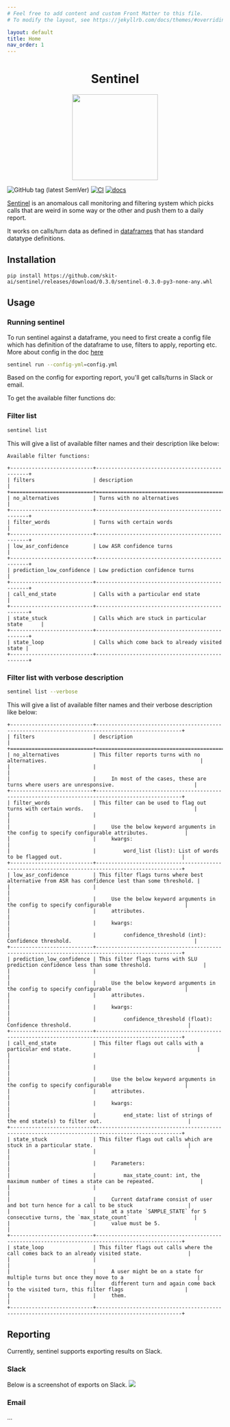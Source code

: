 ```yaml
---
# Feel free to add content and custom Front Matter to this file.
# To modify the layout, see https://jekyllrb.com/docs/themes/#overriding-theme-defaults

layout: default
title: Home
nav_order: 1
---
```


<h1 align="center">Sentinel</h1>

<p align="center"><img src="https://i.imgur.com/nYjpNQs.png" width="200px"/></p>

![GitHub tag (latest SemVer)](https://img.shields.io/github/v/tag/skit-ai/sentinel?style=flat-square)
[![CI](https://github.com/skit-ai/sentinel/actions/workflows/test.yml/badge.svg?branch=master)](https://github.com/skit-ai/sentinel/actions/workflows/test.yml)
[![docs](https://github.com/skit-ai/sentinel/actions/workflows/docs.yml/badge.svg?branch=master)](https://github.com/skit-ai/sentinel/actions/workflows/docs.yml)

[Sentinel][sentinel] is an anomalous call monitoring and filtering system which picks calls
that are weird in some way or the other and push them to a daily report.

It works on calls/turn data as defined in [dataframes](https://github.com/skit-ai/dataframes) that has standard datatype
definitions.

## Installation

```
pip install https://github.com/skit-ai/sentinel/releases/download/0.3.0/sentinel-0.3.0-py3-none-any.whl
```

## Usage

### Running sentinel

To run sentinel against a dataframe, you need to first create a config file
which has definition of the dataframe to use, filters to apply, reporting etc.
More about config in the doc [here](./config-spec.html)

```bash
sentinel run --config-yml=config.yml
```

Based on the config for exporting report, you'll get calls/turns in Slack or email.

To get the available filter functions do:

### Filter list

```bash
sentinel list
```

This will give a list of available filter names and their description like below:

```
Available filter functions:

+---------------------------+------------------------------------------------+
| filters                   | description                                    |
+===========================+================================================+
| no_alternatives           | Turns with no alternatives                     |
+---------------------------+------------------------------------------------+
| filter_words              | Turns with certain words                       |
+---------------------------+------------------------------------------------+
| low_asr_confidence        | Low ASR confidence turns                       |
+---------------------------+------------------------------------------------+
| prediction_low_confidence | Low prediction confidence turns                |
+---------------------------+------------------------------------------------+
| call_end_state            | Calls with a particular end state              |
+---------------------------+------------------------------------------------+
| state_stuck               | Calls which are stuck in particular state      |
+---------------------------+------------------------------------------------+
| state_loop                | Calls which come back to already visited state |
+---------------------------+------------------------------------------------+
```

### Filter list with verbose description

```bash
sentinel list --verbose
```

This will give a list of available filter names and their verbose description like below:

```
+---------------------------+--------------------------------------------------------------------------------------------------+
| filters                   | description                                                                                      |
+===========================+==================================================================================================+
| no_alternatives           | This filter reports turns with no alternatives.                                                  |
|                           |                                                                                                  |
|                           |     In most of the cases, these are turns where users are unresponsive.                          |
+---------------------------+--------------------------------------------------------------------------------------------------+
| filter_words              | This filter can be used to flag out turns with certain words.                                    |
|                           |                                                                                                  |
|                           |     Use the below keyword arguments in the config to specify configurable attributes.            |
|                           |     kwargs:                                                                                      |
|                           |         word_list (list): List of words to be flagged out.                                       |
+---------------------------+--------------------------------------------------------------------------------------------------+
| low_asr_confidence        | This filter flags turns where best alternative from ASR has confidence lest than some threshold. |
|                           |                                                                                                  |
|                           |     Use the below keyword arguments in the config to specify configurable                        |
|                           |     attributes.                                                                                  |
|                           |     kwargs:                                                                                      |
|                           |         confidence_threshold (int): Confidence threshold.                                        |
+---------------------------+--------------------------------------------------------------------------------------------------+
| prediction_low_confidence | This filter flags turns with SLU prediction confidence less than some threshold.                 |
|                           |                                                                                                  |
|                           |     Use the below keyword arguments in the config to specify configurable                        |
|                           |     attributes.                                                                                  |
|                           |     kwargs:                                                                                      |
|                           |         confidence_threshold (float): Confidence threshold.                                      |
+---------------------------+--------------------------------------------------------------------------------------------------+
| call_end_state            | This filter flags out calls with a particular end state.                                         |
|                           |                                                                                                  |
|                           |                                                                                                  |
|                           |     Use the below keyword arguments in the config to specify configurable                        |
|                           |     attributes.                                                                                  |
|                           |     kwargs:                                                                                      |
|                           |         end_state: list of strings of the end state(s) to filter out.                            |
+---------------------------+--------------------------------------------------------------------------------------------------+
| state_stuck               | This filter flags out calls which are stuck in a particular state.                               |
|                           |                                                                                                  |
|                           |     Parameters:                                                                                  |
|                           |         max_state_count: int, the maximum number of times a state can be repeated.               |
|                           |                                                                                                  |
|                           |     Current dataframe consist of user and bot turn hence for a call to be stuck                  |
|                           |     at a state `SAMPLE_STATE` for 5 consecutive turns, the `max_state_count`                     |
|                           |     value must be 5.                                                                             |
+---------------------------+--------------------------------------------------------------------------------------------------+
| state_loop                | This filter flags out calls where the call comes back to an already visited state.               |
|                           |                                                                                                  |
|                           |     A user might be on a state for multiple turns but once they move to a                        |
|                           |     different turn and again come back to the visited turn, this filter flags                    |
|                           |     them.                                                                                        |
+---------------------------+--------------------------------------------------------------------------------------------------+
```

## Reporting

Currently, sentinel supports exporting results on Slack.

### Slack

Below is a screenshot of exports on Slack.
![](assets/images/report-sc.png)

### Email

...

[sentinel]: https://github.com/skit-ai/sentinel
